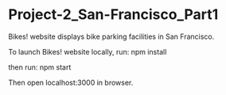 # Project-2_San-Francisco_Part1
Bikes! website displays bike parking facilities in San Francisco.

To launch Bikes! website locally, run:
npm install

then run: 
npm start

Then open localhost:3000 in browser.

